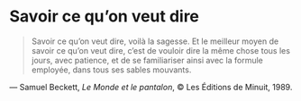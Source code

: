 # Savoir ce qu’on veut dire

> Savoir ce qu’on veut dire, voilà la sagesse. Et le meilleur moyen de savoir ce qu’on veut dire, c’est de vouloir dire la même chose tous les jours, avec patience, et de se familiariser ainsi avec la formule employée, dans tous ses sables mouvants.

— Samuel Beckett, _Le Monde et le pantalon_, © Les Éditions de Minuit, 1989.